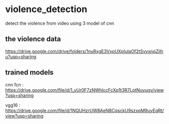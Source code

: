 # violence_detection
detect the violence from video using 3 model of cnn

## the violence data 
https://drive.google.com/drive/folders/1nuRxgE3VxpUXplulaOf2tSvyxnqZiIhu?usp=sharing

## trained models
cnn fcn : https://drive.google.com/file/d/1_vUr0F7zNWhlccFcXp1t3R7LptNuyuqv/view?usp=sharing

vgg16 : https://drive.google.com/file/d/1NQUHzrUW8AeN8CqsckU9szxpM9uyEqRt/view?usp=sharing
